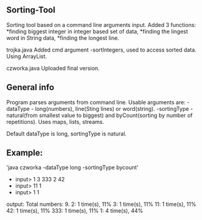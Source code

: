 ## Sorting-Tool

Sorting tool based on a command line arguments input. Added 3 functions:
*finding biggest integer in integer based set of data,
*finding the lingest word in String data,
*finding the longest line.

trojka.java Added cmd argument -sortIntegers, used to access sorted data. Using ArrayList.

czworka.java Uploaded final version. 

## General info
Program parses arguments from command line. Usable arguments are:
-dataType - long(numbers), line(Sting lines) or word(string).
-sortingType - natural(from smallest value to biggest) and byCount(sorting by number of repetitions).
Uses maps, lists, streams.

Default dataType is long, sortingType is natural.


## Example:
'java czworka -dataType long -sortingType bycount'

* input> 1 3 333 2 42
* input> 11 1
* input> 1           1

output:
Total numbers: 9.
2: 1 time(s), 11%
3: 1 time(s), 11%
11: 1 time(s), 11%
42: 1 time(s), 11%
333: 1 time(s), 11%
1: 4 time(s), 44%
